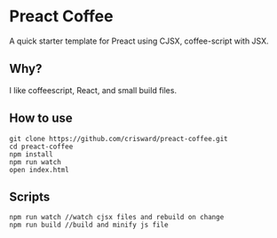 # Preact Coffee

A quick starter template for Preact using CJSX, coffee-script with JSX.

## Why?

I like coffeescript, React, and small build files. 

## How to use

```
git clone https://github.com/crisward/preact-coffee.git
cd preact-coffee
npm install
npm run watch
open index.html
```

## Scripts

```
npm run watch //watch cjsx files and rebuild on change
npm run build //build and minify js file
```
